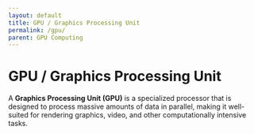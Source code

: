 ```yaml
---
layout: default
title: GPU / Graphics Processing Unit
permalink: /gpu/
parent: GPU Computing
---
```


# GPU / Graphics Processing Unit

A **Graphics Processing Unit (GPU)** is a specialized processor that is designed to process massive amounts of data in parallel, making it well-suited for rendering graphics, video, and other computationally intensive tasks.